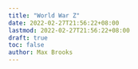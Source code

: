 ```yaml
---
title: "World War Z"
date: 2022-02-27T21:56:22+08:00
lastmod: 2022-02-27T21:56:22+08:00
draft: true
toc: false
author: Max Brooks
---
```

